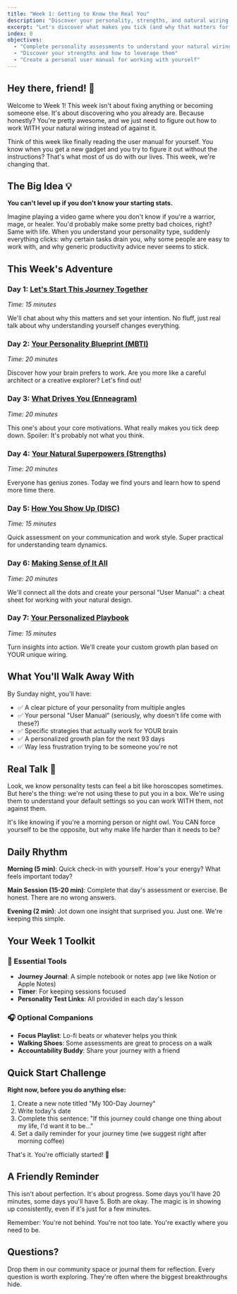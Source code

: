 ```yaml
---
title: "Week 1: Getting to Know the Real You"
description: "Discover your personality, strengths, and natural wiring to build a life that actually fits you"
excerpt: "Let's discover what makes you tick (and why that matters for your growth)"
index: 0
objectives:
  - "Complete personality assessments to understand your natural wiring"
  - "Discover your strengths and how to leverage them"
  - "Create a personal user manual for working with yourself"
---
```


## Hey there, friend! 👋

Welcome to Week 1! This week isn't about fixing anything or becoming someone
else. It's about discovering who you already are. Because honestly? You're
pretty awesome, and we just need to figure out how to work WITH your natural
wiring instead of against it.

Think of this week like finally reading the user manual for yourself. You know
when you get a new gadget and you try to figure it out without the instructions?
That's what most of us do with our lives. This week, we're changing that.

## The Big Idea 💡

**You can't level up if you don't know your starting stats.**

Imagine playing a video game where you don't know if you're a warrior, mage, or
healer. You'd probably make some pretty bad choices, right? Same with life. When
you understand your personality type, suddenly everything clicks: why certain
tasks drain you, why some people are easy to work with, and why generic
productivity advice never seems to stick.

## This Week's Adventure

### Day 1: [Let's Start This Journey Together](./01-introduction)

_Time: 15 minutes_

We'll chat about why this matters and set your intention. No fluff, just real
talk about why understanding yourself changes everything.

### Day 2: [Your Personality Blueprint (MBTI)](./02-mbti-assessment)

_Time: 20 minutes_

Discover how your brain prefers to work. Are you more like a careful architect
or a creative explorer? Let's find out!

### Day 3: [What Drives You (Enneagram)](./03-enneagram-assessment)

_Time: 20 minutes_

This one's about your core motivations. What really makes you tick deep down.
Spoiler: It's probably not what you think.

### Day 4: [Your Natural Superpowers (Strengths)](./04-strengthsfinder)

_Time: 20 minutes_

Everyone has genius zones. Today we find yours and learn how to spend more time
there.

### Day 5: [How You Show Up (DISC)](./05-disc-assessment)

_Time: 15 minutes_

Quick assessment on your communication and work style. Super practical for
understanding team dynamics.

### Day 6: [Making Sense of It All](./06-synthesis-session)

_Time: 20 minutes_

We'll connect all the dots and create your personal "User Manual": a cheat sheet
for working with your natural design.

### Day 7: [Your Personalized Playbook](./07-create-playbook)

_Time: 15 minutes_

Turn insights into action. We'll create your custom growth plan based on YOUR
unique wiring.

## What You'll Walk Away With

By Sunday night, you'll have:

- ✅ A clear picture of your personality from multiple angles
- ✅ Your personal "User Manual" (seriously, why doesn't life come with these?)
- ✅ Specific strategies that actually work for YOUR brain
- ✅ A personalized growth plan for the next 93 days
- ✅ Way less frustration trying to be someone you're not

## Real Talk 💬

Look, we know personality tests can feel a bit like horoscopes sometimes. But
here's the thing: we're not using these to put you in a box. We're using them to
understand your default settings so you can work WITH them, not against them.

It's like knowing if you're a morning person or night owl. You CAN force
yourself to be the opposite, but why make life harder than it needs to be?

## Daily Rhythm

**Morning (5 min)**: Quick check-in with yourself. How's your energy? What feels
important today?

**Main Session (15-20 min)**: Complete that day's assessment or exercise. Be
honest. There are no wrong answers.

**Evening (2 min)**: Jot down one insight that surprised you. Just one. We're
keeping this simple.

## Your Week 1 Toolkit

### 📱 Essential Tools

- **Journey Journal**: A simple notebook or notes app (we like Notion or Apple
  Notes)
- **Timer**: For keeping sessions focused
- **Personality Test Links**: All provided in each day's lesson

### 🎧 Optional Companions

- **Focus Playlist**: Lo-fi beats or whatever helps you think
- **Walking Shoes**: Some assessments are great to process on a walk
- **Accountability Buddy**: Share your journey with a friend

## Quick Start Challenge

**Right now, before you do anything else:**

1. Create a new note titled "My 100-Day Journey"
2. Write today's date
3. Complete this sentence: "If this journey could change one thing about my
   life, I'd want it to be..."
4. Set a daily reminder for your journey time (we suggest right after morning
   coffee)

That's it. You're officially started! 🎉

## A Friendly Reminder

This isn't about perfection. It's about progress. Some days you'll have 20
minutes, some days you'll have 5. Both are okay. The magic is in showing up
consistently, even if it's just for a few minutes.

Remember: You're not behind. You're not too late. You're exactly where you need
to be.

## Questions?

Drop them in our community space or journal them for reflection. Every question
is worth exploring. They're often where the biggest breakthroughs hide.
